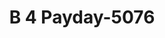 ---
f_zip-code: 86442
f_state-code: AZ
title: B 4 Payday-5076
f_phone: 928-763-9770
f_city-only: Bullhead City
f_address: 2250 Highway 95 Ste 536 Bullhead City
f_location-unique-id: '5076'
slug: b-4-payday-5076
updated-on: '2024-05-30T13:46:58.046Z'
created-on: '2024-05-30T13:36:59.803Z'
published-on: '2024-05-30T13:54:32.469Z'
f_city-state: cms/city/bullhead-city-az.md
f_company: cms/company/b-4-payday.md
f_state: cms/state/arizona.md
layout: '[payday-loan].html'
tags: payday-loan
---